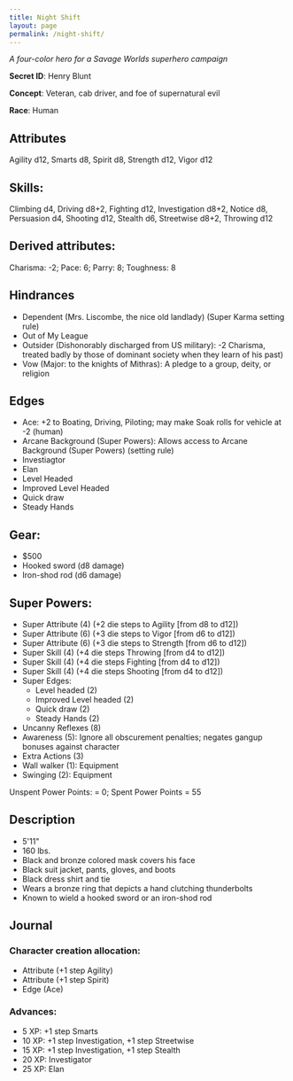 ```yaml
---
title: Night Shift
layout: page
permalink: /night-shift/
---
```



*A four-color hero for a Savage Worlds superhero campaign*
 
**Secret ID**: Henry Blunt

**Concept**: Veteran, cab driver, and foe of supernatural evil

**Race**: Human

## Attributes
Agility d12, Smarts d8, Spirit d8, Strength d12, Vigor d12

## Skills: 
Climbing d4, Driving d8+2, Fighting d12, Investigation d8+2, Notice d8, Persuasion d4, Shooting d12, Stealth d6, Streetwise d8+2, Throwing d12
## Derived attributes: 
Charisma: -2; Pace: 6; Parry: 8; Toughness: 8

## Hindrances
* Dependent (Mrs. Liscombe, the nice old landlady) (Super Karma setting rule)
* Out of My League
* Outsider (Dishonorably discharged from US military): -2 Charisma, treated badly by those of dominant society when they learn of his past)
* Vow (Major: to the knights of Mithras): A pledge to a group, deity, or religion

## Edges 
* Ace: +2 to Boating, Driving, Piloting; may make Soak rolls for vehicle at -2 (human)
* Arcane Background (Super Powers): Allows access to Arcane Background (Super Powers) (setting rule)
* Investiagtor
* Elan
* Level Headed           
* Improved Level Headed
* Quick draw
* Steady Hands

## Gear: 
* $500
* Hooked sword (d8 damage)
* Iron-shod rod (d6 damage)

## Super Powers: 
* Super Attribute (4) (+2 die steps to Agility [from d8 to d12])
* Super Attribute (6) (+3 die steps to Vigor [from d6 to d12])  
* Super Attribute (6) (+3 die steps to Strength [from d6 to d12])    
* Super Skill (4) (+4 die steps Throwing [from d4 to d12])
* Super Skill (4) (+4 die steps Fighting [from d4 to d12])
* Super Skill (4) (+4 die steps Shooting [from d4 to d12])
* Super Edges: 
	* Level headed (2)           
	* Improved Level headed (2)
	* Quick draw (2)
	* Steady Hands (2)
* Uncanny Reflexes (8)	
* Awareness (5): Ignore all obscurement penalties; negates gangup bonuses against character
* Extra Actions (3)  
* Wall walker (1): Equipment
* Swinging (2): Equipment

Unspent Power Points: = 0; Spent Power Points = 55

## Description 
* 5'11"
* 160 lbs.
* Black and bronze colored mask covers his face
* Black suit jacket, pants, gloves, and boots
* Black dress shirt and tie
* Wears a bronze ring that depicts a hand clutching thunderbolts
* Known to wield a hooked sword or an iron-shod rod




## Journal  
 
### Character creation allocation:
* Attribute (+1 step Agility)
* Attribute (+1 step Spirit)
* Edge (Ace)
 
### Advances:
*  5 XP: +1 step Smarts
* 10 XP: +1 step Investigation, +1 step Streetwise
* 15 XP: +1 step Investigation, +1 step Stealth
* 20 XP: Investigator
* 25 XP: Elan